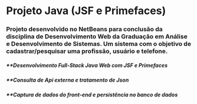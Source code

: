# Projeto Java (JSF e Primefaces)
  
### Projeto desenvolvido no NetBeans para conclusão da disciplina de Desenvolvimento Web da Graduação em Análise e Desenvolvimento de Sistemas. Um sistema com o objetivo de cadastrar/pesquisar uma profissão, usuário e telefone.
     
##### **Desenvolvimento Full-Stack Java Web com JSF e Primefaces
##### **Consulta de Api externa e tratamento de Json
##### **Captura de dados do front-end e persistência no banco de dados
